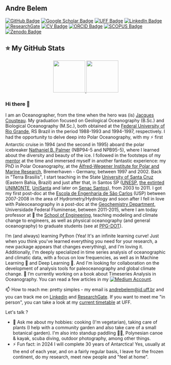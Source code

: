 ## Andre Belem
[![GitHub Badge](https://img.shields.io/github/followers/andrebelem?style=social)](https://github.com/andrebelem?tab=followers)
[![Google Scholar Badge](https://img.shields.io/badge/Google-Scholar-lightgrey)](https://scholar.google.com/citations?user=4fE3QFcAAAAJ&hl=en)
[![UFF Badge](https://img.shields.io/badge/UFF-Faculty-orange)](https://pesquisadores.uff.br/researcher/andre-luiz-belem)
[![LinkedIn Badge](https://img.shields.io/badge/My-LinkedIn-blue)](https://www.linkedin.com/in/andre-belem)
[![ResearchGate](https://img.shields.io/badge/My-ResearchGate-green)](https://www.researchgate.net/profile/Andre-Belem)
[![CV Badge](https://img.shields.io/badge/CV-Lattes-red)](http://lattes.cnpq.br/8174173696509765)
[![ORCID Badge](https://img.shields.io/badge/My-ORCID-green)](https://orcid.org/0000-0002-8865-6180)
[![SCOPUS Badge](https://img.shields.io/badge/My-SCOPUS-darkred)](https://www.scopus.com/authid/detail.uri?authorId=6603322561)
[![Zenodo Badge](https://img.shields.io/badge/O2-ZENODO-blue)](https://zenodo.org/communities/oceanographicobservatory)

## ⭐ My GitHub Stats

<p align="center">
<a href="https://github.com/andrebelem">
  <img height="100em" src="https://github-readme-stats.vercel.app/api?username=andrebelem&show_icons=true&theme=merko&include_all_commits=true&count_private=true"/>
  <img height="100em" src="https://github-readme-stats-eight-theta.vercel.app/api/top-langs/?username=andrebelem&layout=compact&langs_count=8&theme=merko"/>
</a>
</p>

### Hi there 👋

I am an Oceanographer, from the time when the hero was (is) [Jacques Cousteau](https://en.wikipedia.org/wiki/Jacques_Cousteau). My graduation focused on Geological Oceanography (B.Sc.) and Biological Oceanography (M.Sc.), both obtained at the [Federal University of Rio Grande](https://www.furg.br/en/), RS Brazil in the period 1988-1993 and 1994-1997, respectively. I had the opportunity to delve deep into Polar Oceanography, with my ⚡ first Antarctic cruise in 1994 (and the second in 1995) aboard the polar icebreaker [Nathaniel B. Palmer](https://www.usap.gov/USAPgov/vesselScienceAndOperations/documents/nbp_history.pdf) (NBP94-5 and NPB95-5), where I learned about the diversity and beauty of the ice. I followed in the footsteps of my [mentor](https://www.researchgate.net/profile/Hartmut-Hellmer) at the time and immersed myself in another fantastic experience: my PhD in Polar Oceanography, at the [Alfred-Wegener Institute for Polar and Marine Research](https://www.awi.de/en/), Bremerhaven - Germany, between 1997 and 2002. Back in "Terra Brasilis", I start teaching in the State [University of Santa Cruz](http://www.uesc.br/) (Eastern Bahia, Brazil) and just after that, in Santos SP ([UNESP](https://www.clp.unesp.br/), [the extinted UNIMONTE](https://www.facebook.com/profile.php?id=100054301249073), [UniSanta](https://unisanta.br/) and later on [Senac Santos](https://www.sp.senac.br/senac-santos)), from 2003 to 2011.
I got my first post-doc at the [Escola de Engenharia de São Carlos](https://eesc.usp.br/) (USP) between 2007-2008 in the area of Hydrometry/Hydrology and soon after I fell in love with Paleoceanography in a post-doc at the [Geochemistry Department](https://www.geoquimica-uff.com.br/), Universidade Federal Fluminense, between 2011-2015, where I am today professor at 🔭 the [School of Engineering](https://engenharia.uff.br/), teaching modeling and climate change to engineers, as well as physical oceanography (and general oceanography) to graduate students (see at [PPG-DOT](https://ppgdot-uff.com.br/)).

I’m (and always) learning Python (Yea! It's an infinite learning curve! Just when you think you've learned everything you need for your research, a new package appears that changes everything), and I'm loving it. Additionally, I'm deeply specialized in time series analysis of oceanographic and climatic data, with a focus on low frequencies, as well as in Machine Learning 🤖 and Deep Learning 🧠. And I'm looking for collaboration on the development of analysis tools for paleoceanography and global climate change. 🔭 I’m currently working on a book about Timeseries Analysis in Oceanography. You can read a few articles in my [![Medium Account](https://img.shields.io/badge/Medium-Account-black)](https://medium.com/@abelem).

 📫 How to reach me: pretty simples - my email is [andrebelem@id.uff.br](mailto:andrebelem@id.uff.br) and you can track me on [Linkedin](https://www.linkedin.com/in/andre-l-belem/) and [ResearchGate](https://www.researchgate.net/profile/Andre-Belem). If you want to meet me "in person", you can take a look at my [current timetable](./UFF_timetable.md) at UFF.
 
 Let's talk ?
- 💬 Ask me about my hobbies: cooking (I'm vegetarian), taking care of plants (I help with a community garden and also take care of a small botanical garden). I'm also into standup paddling 🏄‍♂️, Polynesian canoe & kayak, scuba diving, outdoor photography, among other things.
- ⚡ Fun fact: in 2024 I will complete 30 years of Antarctica! Yes, usually at the end of each year, and on a fairly regular basis, I leave for the frozen continent, do my research, meet new people and "feel at home".
 
